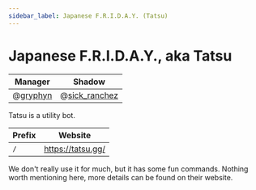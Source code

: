 ```yaml
---
sidebar_label: Japanese F.R.I.D.A.Y. (Tatsu)
---
```


# Japanese F.R.I.D.A.Y., aka Tatsu

| Manager                        | Shadow                              |
| ------------------------------ | ----------------------------------- |
| @[gryphyn](425133411837935628) | @[sick_ranchez](947853707331121282) |

Tatsu is a utility bot.

| Prefix | Website           |
| ------ | ----------------- |
| `/`    | https://tatsu.gg/ |

We don't really use it for much, but it has some fun commands. Nothing worth mentioning here, more details can be found on their website.
